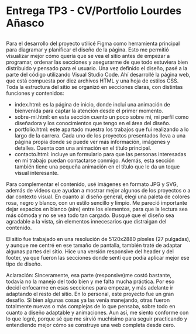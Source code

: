 # Entrega TP3 - CV/Portfolio Lourdes Añasco
## 
Para el desarrollo del proyecto utilicé Figma como herramienta principal para diagramar y planificar el diseño de la página. Esto me permitió visualizar mejor cómo quería que se vea el sitio antes de empezar a programar, ordenar las secciones y asegurarme de que todo estuviera bien distribuido y pensado para el usuario.
Una vez definido el diseño, pasé a la parte del código utilizando Visual Studio Code. Ahí desarrollé la página web, que está compuesta por diez archivos HTML y una hoja de estilos CSS. Toda la estructura del sitio se organizó en secciones claras, con distintas funciones y contenidos:
* index.html: es la página de inicio, donde incluí una animación de bienvenida para captar la atención desde el primer momento.
* sobre-mi.html: en esta sección cuento un poco sobre mí, mi perfil como diseñadora y los conocimientos que tengo en el área del diseño.
* portfolio.html: este apartado muestra los trabajos que fui realizando a lo largo de la carrera. Cada uno de los proyectos presentados lleva a una página propia donde se puede ver más información, imágenes y detalles. Cuenta con una animación en el título principal.
* contacto.html: incluye un formulario para que las personas interesadas en mi trabajo puedan contactarse conmigo. Además, esta sección también tiene una pequeña animación en el título que le da un toque visual interesante.

Para complementar el contenido, usé imágenes en formato JPG y SVG, además de videos que ayudan a mostrar mejor algunos de los proyectos o a dar contexto visual.
En cuanto al diseño general, elegí una paleta de colores rosa, negro y blanco, con un estilo sencillo y limpio. Me pareció importante dejar espacios en blanco (aire) entre los elementos, para que la lectura sea más cómoda y no se vea todo tan cargado. Busqué que el diseño sea agradable a la vista, sin elementos innecesarios que distraigan del contenido.

El sitio fue trabajado en una resolución de 5120x2880 píxeles (27 pulgadas), y aunque me centré en ese tamaño de pantalla, también traté de adaptar algunas partes del sitio. Hice una versión responsive del header y del footer, ya que fueron las secciones donde sentí que podía aplicar mejor ese tipo de diseño. 

Aclaración: Sinceramente, esa parte (responsive)me costó bastante, todavía no la manejo del todo bien y me falta mucha práctica. Por eso decidí enfocarme en esas secciones para empezar, y más adelante ir adaptando el resto del sitio.
En lo personal, este proyecto fue un gran desafío. Si bien algunas cosas ya las venía manejando, otras fueron totalmente nuevas o más complejas de lo que pensaba, sobre todo en cuanto a diseño adaptable y animaciones. Aun así, me siento conforme con lo que logré, porque sé que me sirvió muchísimo para seguir practicando y entendiendo mejor cómo se construye una web completa desde cero.
